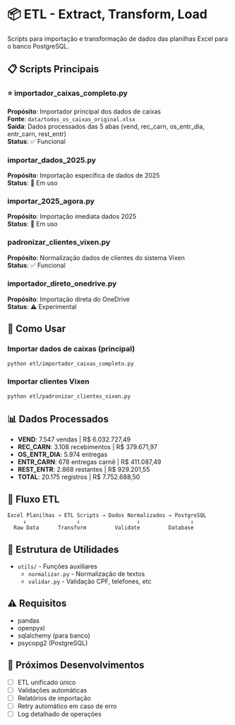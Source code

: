 # 📦 ETL - Extract, Transform, Load

Scripts para importação e transformação de dados das planilhas Excel para o banco PostgreSQL.

## 📋 Scripts Principais

### ⭐ importador_caixas_completo.py
**Propósito**: Importador principal dos dados de caixas  
**Fonte**: `data/todos_os_caixas_original.xlsx`  
**Saída**: Dados processados das 5 abas (vend, rec_carn, os_entr_dia, entr_carn, rest_entr)  
**Status**: ✅ Funcional  

### importar_dados_2025.py
**Propósito**: Importação específica de dados de 2025  
**Status**: 🔄 Em uso

### importar_2025_agora.py
**Propósito**: Importação imediata dados 2025  
**Status**: 🔄 Em uso

### padronizar_clientes_vixen.py
**Propósito**: Normalização dados de clientes do sistema Vixen  
**Status**: ✅ Funcional

### importador_direto_onedrive.py
**Propósito**: Importação direta do OneDrive  
**Status**: ⚠️ Experimental

## 🎯 Como Usar

### Importar dados de caixas (principal)
```bash
python etl/importador_caixas_completo.py
```

### Importar clientes Vixen
```bash
python etl/padronizar_clientes_vixen.py
```

## 📊 Dados Processados

- **VEND**: 7.547 vendas | R$ 6.032.727,49
- **REC_CARN**: 3.108 recebimentos | R$ 379.671,97
- **OS_ENTR_DIA**: 5.974 entregas
- **ENTR_CARN**: 678 entregas carnê | R$ 411.087,49
- **REST_ENTR**: 2.868 restantes | R$ 929.201,55
- **TOTAL**: 20.175 registros | R$ 7.752.688,50

## 🔄 Fluxo ETL

```
Excel Planilhas → ETL Scripts → Dados Normalizados → PostgreSQL
     ↓                ↓                  ↓                ↓
  Raw Data      Transform         Validate         Database
```

## 📁 Estrutura de Utilidades

- `utils/` - Funções auxiliares
  - `normalizar.py` - Normalização de textos
  - `validar.py` - Validação CPF, telefones, etc

## ⚠️ Requisitos

- pandas
- openpyxl
- sqlalchemy (para banco)
- psycopg2 (PostgreSQL)

## 📝 Próximos Desenvolvimentos

- [ ] ETL unificado único
- [ ] Validações automáticas
- [ ] Relatórios de importação
- [ ] Retry automático em caso de erro
- [ ] Log detalhado de operações
